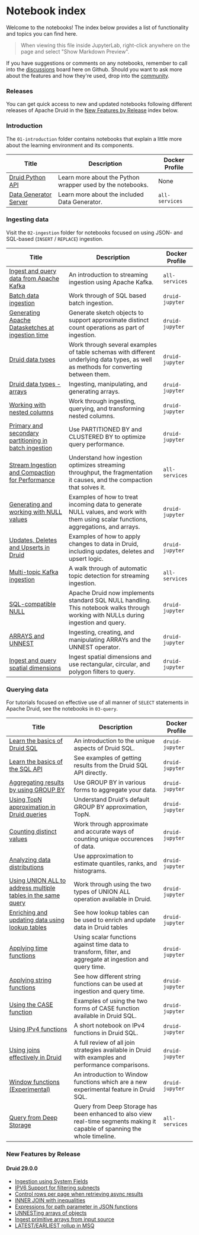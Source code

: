 # Notebook index

Welcome to the notebooks! The index below provides a list of functionality and topics you can find here.

> When viewing this file inside JupyterLab, right-click anywhere on the page and select "Show Markdown Preview".

If you have suggestions or comments on any notebooks, remember to call into the [discussions](https://github.com/implydata/learn-druid/discussions) board here on Github. Should you want to ask more about the features and how they're used, drop into the [community](https://druid.apache.org/community).

### Releases

You can get quick access to new and updated notebooks following different releases of Apache Druid in the [New Features by Release](#features_by_release) index below.

### Introduction

The `01-introduction` folder contains notebooks that explain a little more about the learning environment and its components.

|Title|Description|Docker Profile|
|---|---|---|
|[Druid Python API](./01-introduction/01-druidapi-package-intro.ipynb)|Learn more about the Python wrapper used by the notebooks.|None|
|[Data Generator Server](./01-introduction/02-datagen-intro.ipynb)|Learn more about the included Data Generator.|`all-services`|

### Ingesting data

Visit the `02-ingestion` folder for notebooks focused on using JSON- and SQL-based (`INSERT` / `REPLACE`) ingestion.

|Title|Description|Docker Profile|
|---|---|---|
|[Ingest and query data from Apache Kafka](./02-ingestion/01-streaming-from-kafka.ipynb)|An introduction to streaming ingestion using Apache Kafka.|`all-services`|
|[Batch data ingestion](./02-ingestion/02-batch-ingestion.ipynb)|Work through of SQL based batch ingestion.|`druid-jupyter`|
|[Generating Apache Datasketches at ingestion time](./02-ingestion/03-generating-sketches.ipynb)|Generate sketch objects to support approximate distinct count operations as part of ingestion.|`druid-jupyter`|
|[Druid data types](./02-ingestion/04-table-datatypes.ipynb)|Work through several examples of table schemas with different underlying data types, as well as methods for converting between them.|`druid-jupyter`|
|[Druid data types - arrays](./02-ingestion/08-table-datatypes-arrays.ipynb)|Ingesting, manipulating, and generating arrays.|`druid-jupyter`|
|[Working with nested columns](./02-ingestion/05-working-with-nested-columns.ipynb)|Work through ingesting, querying, and transforming nested columns.|`druid-jupyter`|
|[Primary and secondary partitioning in batch ingestion](./02-ingestion/06-partitioning-data.ipynb)|Use PARTITIONED BY and CLUSTERED BY to optimize query performance.|`druid-jupyter`|
|[Stream Ingestion and Compaction for Performance](./02-ingestion/07-partitioning-while-streaming.ipynb)|Understand how ingestion optimizes streaming throughput, the fragmentation it causes, and the compaction that solves it.|`all-services`|
|[Generating and working with NULL values](./02-ingestion/09-generating-and-working-with-nulls.ipynb)|Examples of how to treat incoming data to generate NULL values, and work with them using scalar functions, aggregations, and arrays.|`druid-jupyter`|
|[Updates, Deletes and Upserts in Druid](./02-ingestion/10-updating-data.ipynb)|Examples of how to apply changes to data in Druid, including updates, deletes and upsert logic.|`druid-jupyter`|
|[Multi-topic Kafka ingestion](./02-ingestion/11-stream-from-multiple-topics.ipynb)|A walk through of automatic topic detection for streaming ingestion.|`all-services`|
|[SQL-compatible NULL](./02-ingestion/09-generating-and-working-with-nulls.ipynb)|Apache Druid now implements standard SQL NULL handling. This notebook walks through working with NULLs during ingestion and query.|`druid-jupyter`|
|[ARRAYS and UNNEST](./02-ingestion/08-table-datatypes-arrays.ipynb)|Ingesting, creating, and manipulating ARRAYs and the UNNEST operator.|`druid-jupyter`|
|[Ingest and query spatial dimensions](./02-ingestion/12-spatial-dimensions.ipynb)|Ingest spatial dimensions and use rectangular, circular, and polygon filters to query.|`druid-jupyter`|

### Querying data

For tutorials focused on effective use of all manner of `SELECT` statements in Apache Druid, see the notebooks in `03-query`.

|Title|Description|Docker Profile|
|---|---|---|
|[Learn the basics of Druid SQL](./03-query/00-using-sql-with-druidapi.ipynb)|An introduction to the unique aspects of Druid SQL.|`druid-jupyter`|
|[Learn the basics of the SQL API](./03-query/12-query-api.ipynb)|See examples of getting results from the Druid SQL API directly.|`druid-jupyter`|
|[Aggregating results by using GROUP BY](./03-query/01-groupby.ipynb)|Use GROUP BY in various forms to aggregate your data.|`druid-jupyter`|
|[Using TopN approximation in Druid queries](./03-query/02-approx-ranking.ipynb)|Understand Druid's default GROUP BY approximation, TopN.|`druid-jupyter`|
|[Counting distinct values](./03-query/03-approx-count-distinct.ipynb)|Work through approximate and accurate ways of counting unique occurences of data.|`druid-jupyter`|
|[Analyzing data distributions](./03-query/04-approx-distribution.ipynb)|Use approximation to estimate quantiles, ranks, and histograms.|`druid-jupyter`|
|[Using UNION ALL to address multiple tables in the same query](./03-query/05-union-operations.ipynb)|Work through using the two types of UNION ALL operation available in Druid.|`druid-jupyter`|
|[Enriching and updating data using lookup tables](./03-query/06-lookup-tables.ipynb)|See how lookup tables can be used to enrich and update data in Druid tables|`druid-jupyter`|
|[Applying time functions](./03-query/07-functions-datetime.ipynb)|Using scalar functions against time data to transform, filter, and aggregate at ingestion and query time.|`druid-jupyter`|
|[Applying string functions](./03-query/08-functions-strings.ipynb)|See how different string functions can be used at ingestion and query time.|`druid-jupyter`|
|[Using the CASE function](./03-query/09-functions-case.ipynb)|Examples of using the two forms of CASE function available in Druid SQL.|`druid-jupyter`|
|[Using IPv4 functions](./03-query/10-functions-ip.ipynb)|A short notebook on IPv4 functions in Druid SQL.|`druid-jupyter`|
|[Using joins effectively in Druid](./03-query/11-joins.ipynb)|A full review of all join strategies available in Druid with examples and performance comparisons.|`druid-jupyter`|
|[Window functions (Experimental)](./03-query/13-query-functions-window.ipynb)|An introduction to Window functions which are a new experimental feature in Druid SQL.|`druid-jupyter`|
|[Query from Deep Storage](./03-query/14-full-timeline-queries.ipynb)|Query from Deep Storage has been enhanced to also view real-time segments making it capable of spanning the whole timeline.|`all-services`| 


### New Features by Release
<a id='features_by_release'></a>
#### Druid 29.0.0 
* [Ingestion using System Fields](./02-ingestion/02-batch-ingestion.ipynb#system_fields)
* [IPV6 Support for filtering subnects](./03-query/10-functions-ip.ipynb#ipv6_match)
* [Control rows per page when retrieving async results](./03-query/14-sync-async-queries.ipynb#async_rows_per_page)
* [INNER JOIN with inequalities](./03-query/11-joins.ipynb#join_with_inequality)
* [Expressions for path parameter in JSON functions](./02-ingestion/05-working-with-nested-columns.ipynb#expression_for_path)
* [UNNESTing arrays of objects](./02-ingestion/08-table-datatypes-arrays.ipynb#json_array_of_objects)
* [Ingest primitive arrays from input source](./02-ingestion/08-table-datatypes-arrays.ipynb#ingest_array)
* [LATEST/EARLIEST rollup in MSQ](./03-query/01-groupby.ipynb#groupby)
